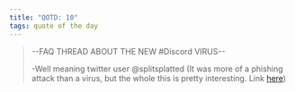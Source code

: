 ```yaml
---
title: "QOTD: 10"
tags: quote of the day
---
```


> --FAQ THREAD ABOUT THE NEW #Discord VIRUS--
>
> -Well meaning twitter user @splitsplatted
> (It was more of a phishing attack than a virus, but the whole this is pretty interesting. Link [here](https://twitter.com/splitsplatted/status/1143556723266994176?s=19))
